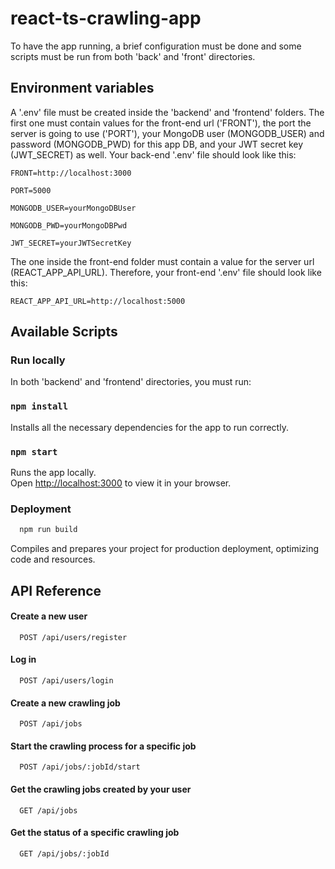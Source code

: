 # react-ts-crawling-app

To have the app running, a brief configuration must be done and some scripts must be run from both 'back' and 'front' directories.

## Environment variables
A '.env' file must be created inside the 'backend' and 'frontend' folders. The first one must contain values for the front-end url ('FRONT'), the port the server is going to use ('PORT'), your MongoDB user (MONGODB_USER) and password (MONGODB_PWD) for this app DB, and your JWT secret key (JWT_SECRET) as well. Your back-end '.env' file should look like this:

`FRONT=http://localhost:3000`

`PORT=5000`

`MONGODB_USER=yourMongoDBUser`

`MONGODB_PWD=yourMongoDBPwd`

`JWT_SECRET=yourJWTSecretKey`

The one inside the front-end folder must contain a value for the server url (REACT_APP_API_URL). Therefore, your front-end '.env' file should look like this:

`REACT_APP_API_URL=http://localhost:5000`

## Available Scripts

### Run locally

In both 'backend' and 'frontend' directories, you must run:

### `npm install`

Installs all the necessary dependencies for the app to run correctly.

### `npm start`

Runs the app locally.\
Open [http://localhost:3000](http://localhost:3000) to view it in your browser.

### Deployment

```bash
  npm run build
```

Compiles and prepares your project for production deployment, optimizing code and resources.


## API Reference

#### Create a new user

```http
  POST /api/users/register
```

#### Log in

```http
  POST /api/users/login
```

#### Create a new crawling job

```http
  POST /api/jobs
```

#### Start the crawling process for a specific job

```http
  POST /api/jobs/:jobId/start
```

#### Get the crawling jobs created by your user

```http
  GET /api/jobs
```

#### Get the status of a specific crawling job

```http
  GET /api/jobs/:jobId
```

